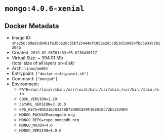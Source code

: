 # `mongo:4.0.6-xenial`

## Docker Metadata

- Image ID: `sha256:0da05d84b1fe3b5620c55bf254446fc052e28ccd53d320954fbc593ab701204b`
- Created: `2019-02-06T01:33:05.623643671Z`
- Virtual Size: ~ 394.01 Mb  
  (total size of all layers on-disk)
- Arch: `linux`/`amd64`
- Entrypoint: `["docker-entrypoint.sh"]`
- Command: `["mongod"]`
- Environment:
  - `PATH=/usr/local/sbin:/usr/local/bin:/usr/sbin:/usr/bin:/sbin:/bin`
  - `GOSU_VERSION=1.10`
  - `JSYAML_VERSION=3.10.0`
  - `GPG_KEYS=9DA31620334BD75D9DCB49F368818C72E52529D4`
  - `MONGO_PACKAGE=mongodb-org`
  - `MONGO_REPO=repo.mongodb.org`
  - `MONGO_MAJOR=4.0`
  - `MONGO_VERSION=4.0.6`
